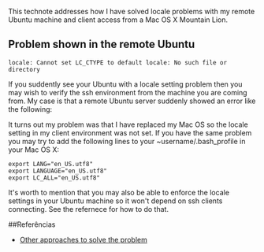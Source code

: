 This technote addresses how I have solved locale problems with my remote Ubuntu machine and client access from a Mac OS X Mountain Lion. 

## Problem shown in the remote Ubuntu
 
    locale: Cannot set LC_CTYPE to default locale: No such file or directory

If you suddently see your Ubuntu with a locale setting problem then you may wish to verify the ssh environment from the machine you are coming from. My case is that a remote Ubuntu server suddenly showed an error like the following: 

It turns out my problem was that I have replaced my Mac OS so the locale setting in my client environment was not set. If you have the same problem you may try to add the following lines to your ~username/.bash_profile in your Mac OS X: 

    export LANG="en_US.utf8"
    export LANGUAGE="en_US.utf8"
    export LC_ALL="en_US.utf8"

It's worth to mention that you may also be able to enforce the locale settings in your Ubuntu machine so it won't depend on ssh clients connecting. See the refernece for how to do that. 

##Referências 

<ul>
<li><a href='http://askubuntu.com/questions/33025/locale-settings-are-not-right-how-can-i-reset-them'>Other approaches to solve the problem</a></li>
</ul>

